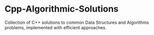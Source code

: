 # Cpp-Algorithmic-Solutions
Collection of C++ solutions to common Data Structures and Algorithms problems, implemented with efficient approaches.
